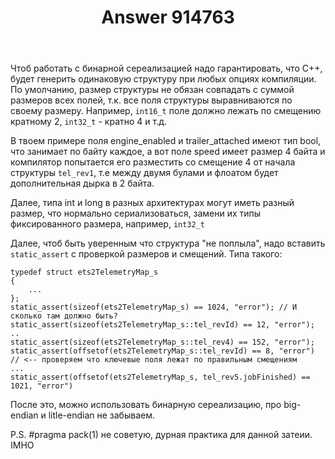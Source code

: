 ﻿---
title: "Answer 914763"
se.owner.user_id: 267609
se.owner.display_name: "ffk"
se.owner.link: "https://ru.stackoverflow.com/users/267609/ffk"
se.answer_id: 914763
se.question_id: 914740
se.post_type: answer
se.score: 2
se.is_accepted: False
---
<p>Чтоб работать с бинарной сереализацией надо гарантировать, что C++, будет генерить одинаковую структуру при любых опциях компиляции. По умолчанию, размер структуры не обязан совпадать с суммой размеров всех полей, т.к. все поля структуры выравниваются по своему размеру. Например, <code>int16_t</code> поле должно лежать по смещению кратному 2, <code>int32_t</code> - кратно 4 и т.д.</p>

<p>В твоем примере поля engine_enabled и trailer_attached имеют тип bool, что занимает по байту каждое, а вот поле speed имеет размер 4 байта и компилятор попытается его разместить со смещение 4 от начала структуры <code>tel_rev1</code>, т.е между двумя булами и флоатом будет дополнительная дырка в 2 байта.</p>

<p>Далее, типа int и long в разных архитектурах могут иметь разный размер, что нормально сериализоваться, замени их типы фиксированного размера, например, <code>int32_t</code></p>

<p>Далее, чтоб быть уверенным что структура "не поплыла", надо вставить <code>static_assert</code> с проверкой размеров и смещений. Типа такого:</p>

<pre><code>typedef struct ets2TelemetryMap_s
{
    ...
};
static_assert(sizeof(ets2TelemetryMap_s) == 1024, "error"); // И сколько там должно быть?
static_assert(sizeof(ets2TelemetryMap_s::tel_revId) == 12, "error");
..
static_assert(sizeof(ets2TelemetryMap_s::tel_rev4) == 152, "error");
static_assert(offsetof(ets2TelemetryMap_s::tel_revId) == 8, "error") // &lt;-- проверяем что ключевые поля лежат по правильным смещениям
...
static_assert(offsetof(ets2TelemetryMap_s, tel_rev5.jobFinished) == 1021, "error")
</code></pre>

<p>После это, можно использовать бинарную сереализацию, про big-endian и litle-endian не забываем.</p>

<p>P.S. #pragma pack(1) не советую, дурная практика для данной затеии. IMHO</p>
